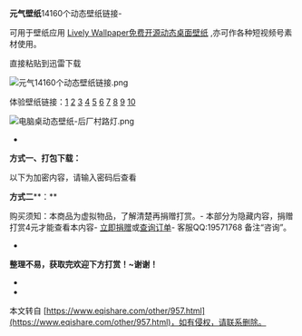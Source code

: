 **元气壁纸**14160个动态壁纸链接-

可用于壁纸应用 [Lively Wallpaper免费开源动态桌面壁纸](https://www.eqishare.com/softwaretool/951.html) ,亦可作各种短视频号素材使用。

直接粘贴到迅雷下载

![元气14160个动态壁纸链接.png](https://www.eqishare.com/zb_users/upload/2022/06/202206241656056638630069.png)

体验壁纸链接：[1](https://img-baofun.zhhainiao.com/pcwallpaper_ugc/scene/d50a972cad6461deb53ab034bf9cca40_preview.mp4) [2](https://img-baofun.zhhainiao.com/pcwallpaper_ugc/scene/15c44961b27021cad10939a5aad6d84b_preview.mp4) [3](https://img-baofun.zhhainiao.com/pcwallpaper_ugc/preview/4224434cadeb7a374f1a524b44ae5b3f_preview.mp4) [4](https://img-baofun.zhhainiao.com/pcwallpaper_ugc/preview/078393a44f5b30d752dc30eca3aa4e5e_preview.mp4) [5](https://img-baofun.zhhainiao.com/pcwallpaper_ugc/scene/e1f9bd232b03b69e927a70c2abf89cc0_preview.mp4) [6](https://img-baofun.zhhainiao.com/pcwallpaper_ugc/preview/627b8e5f473894147ba88a65c905c21c_preview.mp4) [7](https://img-baofun.zhhainiao.com/pcwallpaper_ugc/scene/cd496a01aa3d886c5c78a813c910fb2c_preview.mp4) [8](https://img-baofun.zhhainiao.com/pcwallpaper_ugc/scene/0ea411ce101e1bf3408a5a93b5231031_preview.mp4) [9](https://img-baofun.zhhainiao.com/pcwallpaper_ugc/preview/945bb7cfe8ff6997a744603d2fd19a4d_preview.mp4) [10](https://img-baofun.zhhainiao.com/pcwallpaper_ugc/preview/e120b80a09c3b702bfeefcba66ec33a6_preview.mp4)

![电脑桌动态壁纸-后厂村路灯.png](https://www.eqishare.com/zb_users/upload/2022/06/202206271656306000356835.png)

-

**方式一、打包下载：**

以下为加密内容，请输入密码后查看

**方式二****：**

购买须知：本商品为虚拟物品，了解清楚再捐赠打赏。-
本部分为隐藏内容，捐赠打赏4元才能查看本内容-
[立即捐赠](javascript:;)或[查询订单](https://www.eqishare.com/buys_query.html)-
客服QQ:19571768 备注“咨询”。

-

**整理不易，获取完欢迎下方打赏！~谢谢！**

-

-

本文转自 [https://www.eqishare.com/other/957.html](https://www.eqishare.com/other/957.html)，如有侵权，请联系删除。